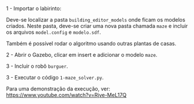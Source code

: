 1 - Importar o labirinto:

Deve-se localizar a pasta `building_editor_models` onde ficam os modelos criados. Neste pasta, deve-se criar uma nova pasta chamada `maze` e incluir os arquivos `model.config` e `modelo.sdf`.

Também é possível rodar o algoritmo usando outras plantas de casas.

2 - Abrir o Gazebo, clicar em insert e adicionar o modelo `maze`.

3 - Incluir o robô `burguer`.

3 - Executar o código `1-maze_solver.py`.

Para uma demonstração da execução, ver: https://www.youtube.com/watch?v=Rjve-MeL17Q
